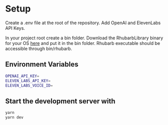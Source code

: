 # Setup

Create a .env file at the root of the repository. Add OpenAI and ElevenLabs API Keys.

In your project root create a bin folder. Download the RhubarbLibrary binary for your OS [here](https://github.com/DanielSWolf/rhubarb-lip-sync/releases) and put it in the bin folder. Rhubarb executable should be accessible through bin/rhubarb.

## Environment Variables

```bash
OPENAI_API_KEY=
ELEVEN_LABS_API_KEY=
ELEVEN_LABS_VOICE_ID=
```

## Start the development server with

```bash
yarn
yarn dev
```
